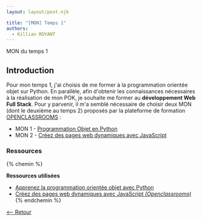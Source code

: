 ```yaml
---
layout: layout/post.njk

title: "[MON] Temps 1"
authors:
  - Killian ROYANT
---
```


<!-- début résumé -->

MON du temps 1
<!-- fin résumé -->

## Introduction

Pour mon temps 1, j'ai choisis de me former à la programmation orientée objet sur Python. En parallèle, afin d'obtenir les connaissances nécessaires à la réalisation de mon POK, je souhaite me former au **développement Web Full Stack**. Pour y parvenir, il m'a semblé nécessaire de choisir deux MON (dont le deuxième au temps 2) proposés par la plateforme de formation [OPENCLASSROOMS](https://openclassrooms.com/fr) :

- MON 1 - [Programmation Objet en Python](POO_python/)
- MON 2 - [Créez des pages web dynamiques avec JavaScript](js/)

### Ressources

{% chemin %}

**Ressources utilisées**

- [Apprenez la programmation orientée objet avec Python](https://openclassrooms.com/fr/courses/7150616-apprenez-la-programmation-orientee-objet-avec-python)
- [Créez des pages web dynamiques avec JavaScript *(Openclassrooms)*](https://openclassrooms.com/fr/courses/7697016-creez-des-pages-web-dynamiques-avec-javascript)
{% endchemin %}

[<-- Retour](../)
